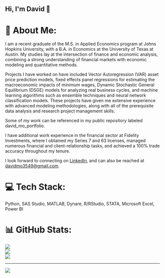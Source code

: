 ## Hi, I'm David 👋

# 💫 About Me:
I am a recent graduate of the M.S. in Applied Economics program at Johns Hopkins University, with a B.A. in Economics at the University of Texas at Austin. My studies lay at the intersection of finance and economic analysis, combining a strong understanding of financial markets with economic modeling and quantitative methods.

Projects I have worked on have included Vector Autoregression (VAR) asset price prediction models, fixed effects panel regressions for estimating the macroeconomic impacts of minimum wages, Dynamic Stochastic General Equilibrium (DSGE) models for analyzing real business cycles, and machine learning algorithms such as ensemble techniques and neural network classification models. These projects have given me extensive experience with advanced modeling methodologies, along with all of the prerequisite data analysis and research project management skills.

Some of my work can be referenced in my public repository labeled david_mo_portfolio.

I have additional work experience in the financial sector at Fidelity Investments, where I obtained my Series 7 and 63 licenses, managed numerous financial and client-relationship tasks, and achieved a 100% trade accuracy throughout my tenure. 

I look forward to connecting on [LinkedIn](https://www.linkedin.com/in/david-mo-dm3549/), and can also be reached at davidmo3549@gmail.com.

# 💻 Tech Stack:
Python, SAS Studio, MATLAB, Dynare, R/RStudio, STATA, Microsoft Excel, Power BI
# 📊 GitHub Stats:
![](https://github-readme-stats.vercel.app/api?username=davidmo-3549&theme=vue&hide_border=false&include_all_commits=false&count_private=false)<br/>
![](https://github-readme-streak-stats.herokuapp.com/?user=davidmo-3549&theme=vue&hide_border=false)<br/>
![](https://github-readme-stats.vercel.app/api/top-langs/?username=davidmo-3549&theme=vue&hide_border=false&include_all_commits=false&count_private=false&layout=compact)

---
[![](https://visitcount.itsvg.in/api?id=davidmo-3549&icon=0&color=0)](https://visitcount.itsvg.in)

<!-- Proudly created with GPRM ( https://gprm.itsvg.in ) -->
